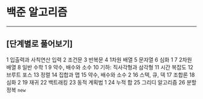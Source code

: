 # 백준 알고리즘

---

## [단계별로 풀어보기]

1 입출력과 사칙연산 입력
2 조건문
3 반복문
4 1차원 배열
5 문자열
6 심화 1
7 2차원 배열
8 일반 수학 1
9 약수, 배수와 소수
10 기하: 직사각형과 삼각형
11 시간 복잡도
12 브루트 포스
13 정렬
14 집합과 맵
15 약수, 배수와 소수 2
16 스택, 큐, 덱
17 조합론
18 심화 2
19 재귀
22 백트래킹
23 동적 계획법 1
24 누적 합
25 그리디 알고리즘
26 분할 정복 `new`
